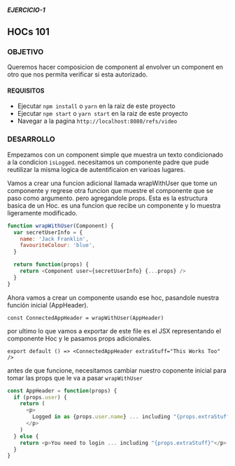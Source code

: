 ##### EJERCICIO-1

## HOCs 101

### OBJETIVO

Queremos hacer composicion de component al envolver un component en otro que nos permita verificar si esta autorizado.

#### REQUISITOS

- Ejecutar `npm install` o `yarn` en la raiz de este proyecto
- Ejecutar `npm start` o `yarn start` en la raiz de este proyecto
- Navegar a la pagina `http://localhost:8080/refs/video`

### DESARROLLO

Empezamos con un component simple que muestra un texto condicionado a la condicion `isLogged`.
necesitamos un componente padre que pude reutilizar la misma logica de autentificaion en varioas lugares.

Vamos a crear una funcion adicional llamada wrapWithUser que tome un componente y regrese otra funcion que muestre el componente que se paso como argumento. pero agregandole props. Esta es la estructura basica de un Hoc. es una funcion que recibe un componente y lo muestra ligeramente modificado.

```js
function wrapWithUser(Component) {
  var secretUserInfo = {
    name: 'Jack Franklin',
    favouriteColour: 'blue',
  }

  return function(props) {
    return <Component user={secretUserInfo} {...props} />
  }
}
```

Ahora vamos a crear un componente usando ese hoc, pasandole nuestra función inicial (AppHeader).

`const ConnectedAppHeader = wrapWithUser(AppHeader)`

por ultimo lo que vamos a exportar de este file es el JSX representando el componente Hoc y le pasamos props adicionales.

`export default () => <ConnectedAppHeader extraStuff="This Works Too" />`

antes de que funcione, necesitamos cambiar nuestro coponente inicial para tomar las props que le va a pasar `wrapWithUser`

```js
const AppHeader = function(props) {
  if (props.user) {
    return (
      <p>
        Logged in as {props.user.name} ... including "{props.extraStuff}"
      </p>
    )
  } else {
    return <p>You need to login ... including "{props.extraStuff}"</p>
  }
}
```
